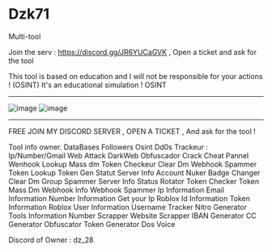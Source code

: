 # Dzk71
Multi-tool

Join the serv : https://discord.gg/JR6YUCaGVK , Open a ticket and ask for the tool


This tool is based on education and I will not be responsible for your actions ! (OSINT)
It's an educational simulation ! OSINT
___________________________________________________________________________________________________________________

![image](https://github.com/user-attachments/assets/6a7b0699-d673-4996-8e34-ee1ea6ca1304)
![image](https://github.com/user-attachments/assets/fe41f68c-3857-48d7-9070-e9eac45f6ef9)





_________________________________________________________________________________________________________________

FREE JOIN MY DISCORD SERVER , OPEN A TICKET , And ask for the tool !

Tool info owner.
DataBases
Followers
Osint
Dd0s
Trackeur : Ip/Number/Gmail
Web Attack
DarkWeb
Obfuscador
Crack
Cheat
Pannel
Wenhook Lookup
Mass dm
Token Checkeur
Clear Dm
Webhook Spammer
Token Lookup
Token Gen
Statut
Server Info
Account Nuker
Badge Changer
Clear Dm
Group Spammer
Server Info
Status Rotator
Token Checker
Token Mass Dm
Webhook Info
Webhook Spammer
Ip Information
Email Information
Number Information
Get your Ip
Roblox Id Information
Token Information
Roblox User Information
Username Tracker
Nitro Generator
Tools Information
Number Scrapper
Website Scrapper
IBAN Generator
CC Generator
Obfuscator
Token Generator
Dos Voice

Discord of Owner : dz_28
